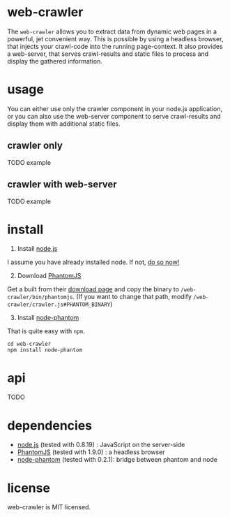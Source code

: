 # web-crawler

The `web-crawler` allows you to extract data from dynamic web pages in a powerful, jet convenient way. This is possible by using a headless browser, that injects your crawl-code into the running page-context.
It also provides a web-server, that serves crawl-results and static files to process and display the gathered information.

# usage

You can either use only the crawler component in your node.js application, 
or you can also use the web-server component to serve crawl-results and display them with additional static files.

## crawler only

TODO example

## crawler with web-server

TODO example

# install

1. Install [node.js]()

  I assume you have already installed node. If not, [do so now!](https://github.com/joyent/node)

2. Download [PhantomJS]()

  Get a built from their [download page](http://phantomjs.org/download.html) and copy the binary to `/web-crawler/bin/phantomjs`.
  (If you want to change that path, modify `/web-crawler/crawler.js#PHANTOM_BINARY`)

3. Install [node-phantom]()

  That is quite easy with `npm`.

  ```
  cd web-crawler
  npm install node-phantom
  ```

# api

TODO

# dependencies

* [node.js]() (tested with 0.8.19) : JavaScript on the server-side
* [PhantomJS]() (tested with 1.9.0) : a headless browser
* [node-phantom]() (tested with 0.2.1): bridge between phantom and node

# license

web-crawler is MIT licensed.

[node.js]: http://nodejs.org/
[PhantomJS]: http://phantomjs.org/
[node-phantom]: https://github.com/alexscheelmeyer/node-phantom